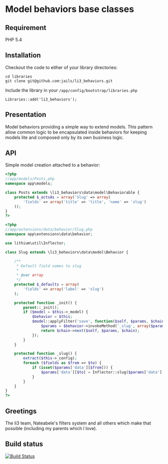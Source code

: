 # Model behaviors base classes

## Requirement

PHP 5.4

## Installation

Checkout the code to either of your library directories:

```
cd libraries
git clone git@github.com:jails/li3_behaviors.git
```

Include the library in your `/app/config/bootstrap/libraries.php`

```
Libraries::add('li3_behaviors');
```

## Presentation

Model behaviors providing a simple way to extend models. This pattern allow common logic to be encapsulated inside behaviors for keeping models lite and composed only by its own business logic.

## API

Simple model creation attached to a behavior:

```php
<?php
//app/models/Posts.php
namespace app\models;

class Posts extends \li3_behaviors\data\model\Behaviorable {
    protected $_actsAs = array('Slug' => array(
		'fields' => array('title' => 'title', 'name' => 'slug')
	));
}
?>
```

```php
<?php
//app/extensions/data/behavior/Slug.php
namespace app\extensions\data\behavior;

use lithium\util\Inflector;

class Slug extends \li3_behaviors\data\model\Behavior {

	/**
	 * Default field names to slug
	 *
	 * @var array
	 */
	protected $_defaults = array(
		'fields' => array('label' => 'slug')
	);

	protected function _init() {
		parent::_init();
		if ($model = $this->_model) {
			$behavior = $this;
			$model::applyFilter('save', function($self, $params, $chain) use ($behavior) {
				$params = $behavior->invokeMethod('_slug', array($params));
				return $chain->next($self, $params, $chain);
			});
		}
	}

	protected function _slug() {
		extract($this->_config);
		foreach ($fields as $from => $to) {
			if (isset($params['data'][$from])) {
				$params['data'][$to] = Inflector::slug($params['data'][$from]);
			}
		}
	}
}
?>
```

## Greetings

The li3 team, Nateabele's filters system and all others which make that possible (including my parents which I love).

## Build status
[![Build Status](https://secure.travis-ci.org/jails/li3_behaviors.png?branch=master)](http://travis-ci.org/jails/li3_behaviors)
